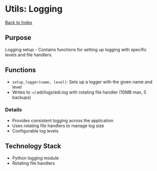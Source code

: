 # Utils: Logging

[Back to Index](./index.md)

## Purpose
Logging setup - Contains functions for setting up logging with specific levels and file handlers.

## Functions
- `setup_logger(name, level)`: Sets up a logger with the given name and level
- Writes to ~/.edi/logs/edi.log with rotating file handler (10MB max, 5 backups)

### Details
- Provides consistent logging across the application
- Uses rotating file handlers to manage log size
- Configurable log levels

## Technology Stack

- Python logging module
- Rotating file handlers